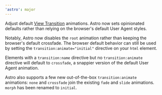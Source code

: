 ```yaml
---
'astro': major
---
```


Adjust default [View Transition](https://docs.astro.build/en/guides/view-transitions/) animations. Astro now sets opinionated defaults rather than relying on the browser's default User Agent styles.

Notably, Astro now disables the `root` animation rather than keeping the browser's default crossfade. The browser default behavior can still be used by setting the `transition:animate="initial"` directive on your `html` element.

Elements with a `transition:name` directive but no `transition:animate` directive will default to `crossfade`, a snappier version of the default User Agent animation.

Astro also supports a few new out-of-the-box `transition:animate` animations: `none` and `crossfade` join the existing `fade` and `slide` animations. `morph` has been renamed to `initial`.
